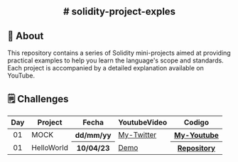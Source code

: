 
<h2 align="center">  # solidity-project-exples <h2>

## 📝 About

This repository contains a series of Solidity mini-projects aimed at providing practical examples to help you learn the language's scope and standards. Each project is accompanied by a detailed explanation available on YouTube.

## 🗒 Challenges
<table>
<thead>
<tr>
<th align="center">Day</th>
<th>Project</th>
<th>Fecha</th>
<th>YoutubeVideo</th>
<th>Codigo</th>
</tr>
</thead>
<tbody>

<tr>
<td align="center">01</td>
<td>MOCK</td>
<th>dd/mm/yy</th>
<td><a href="https://twitter.com/LeanLabiano" rel="nofollow">My-Twitter</a></td>
<th><a href="https://www.youtube.com/@leanlabiano" rel="nofollow">My-Youtube</a></th>
</tr>
<tr>
<td align="center">01</td>
<td>HelloWorld</td>
<th>10/04/23</th>
<td><a href="" rel="nofollow">Demo</a></td>
<th><a href="" rel="nofollow">Repository</a></th>
</tr>






</tbody>
</table>